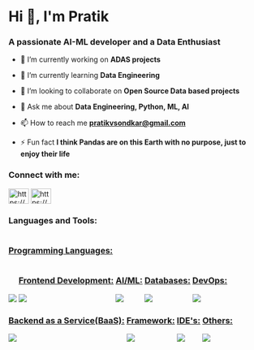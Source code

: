 <h1 align="left">Hi 👋, I'm Pratik</h1>
<h3 align="left">A passionate AI-ML developer and a Data Enthusiast</h3>

- 🔭 I’m currently working on **ADAS projects**

- 🌱 I’m currently learning **Data Engineering**

- 👯 I’m looking to collaborate on **Open Source Data based projects**

- 💬 Ask me about **Data Engineering, Python, ML, AI**

- 📫 How to reach me **pratikvsondkar@gmail.com**

- ⚡ Fun fact **I think Pandas are on this Earth with no purpose, just to enjoy their life**

<h3 align="left">Connect with me:</h3>
<p align="left">
  <a href="https://https://github.com/PratikSondkar" target="blank"><img align="center" src="https://raw.githubusercontent.com/rahuldkjain/github-profile-readme-generator/master/src/images/icons/Social/linked-in-alt.svg" alt="https://www.linkedin.com/in/pratik-sondkar-35bb2b112/" height="30" width="40" /></a>
<a href="https://linkedin.com/in/https://www.linkedin.com/in/pratik-sondkar-35bb2b112/" target="blank"><img align="center" src="https://raw.githubusercontent.com/rahuldkjain/github-profile-readme-generator/master/src/images/icons/Social/linked-in-alt.svg" alt="https://www.linkedin.com/in/pratik-sondkar-35bb2b112/" height="30" width="40" /></a>
</p>

<h3 align="left">Languages and Tools:</h3>
<p align="left">
  <a href="https://skillicons.dev" style="display:inline-block;">
    <h3 align="left">Programming Languages:</h3>
    <img src="https://skillicons.dev/icons?i=python,c,cpp&perline=10" />
  </a>
  <a href="https://skillicons.dev" style="display:inline-block;">
    <h3 align="left">Frontend Development:</h3>
    <img src="https://skillicons.dev/icons?i=html,css&perline=10" />
  </a>
  <a href="https://skillicons.dev" style="display:inline-block;">
    <h3 align="left">AI/ML:</h3>
    <img src="https://skillicons.dev/icons?i=opencv,sklearn,tensorflow,pytorch&perline=10" />
  </a>
  <a href="https://skillicons.dev" style="display:inline-block;">
    <h3 align="left">Databases:</h3>
    <img src="https://skillicons.dev/icons?i=mongodb,mysql,postgres&perline=10" />
  </a>
  <a href="https://skillicons.dev" style="display:inline-block;">
    <h3 align="left">DevOps:</h3>
    <img src="https://skillicons.dev/icons?i=gcp&perline=10" />
  </a>
  <a href="https://skillicons.dev" style="display:inline-block;">
    <h3 align="left">Backend as a Service(BaaS):</h3>
    <img src="https://skillicons.dev/icons?i=heroku&perline=10" />
  </a>
  <a href="https://skillicons.dev" style="display:inline-block;">
    <h3 align="left">Framework:</h3>
    <img src="https://skillicons.dev/icons?i=flask,bootstrap&perline=10" />
  </a>
  <a href="https://skillicons.dev" style="display:inline-block;">
    <h3 align="left">IDE's:</h3>
    <img src="https://skillicons.dev/icons?i=vscode,eclipse,pycharm&perline=10" />
  </a>
  <a href="https://skillicons.dev" style="display:inline-block;">
    <h3 align="left">Others:</h3>
    <img src="https://skillicons.dev/icons?i=linux,git,arduino,raspberrypi,anaconda&perline=10" />
  </a>
</p>

